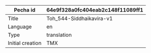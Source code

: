 |Pecha id | 64e9f328a0fc404eab2c148f11089ff1
| --- | --- 
|Title | Toh_544-Siddhaikavira-v1 
|Language | en
|Type | translation
|Initial creation | TMX
